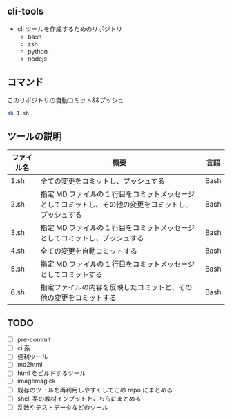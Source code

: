 ## cli-tools

- cli ツールを作成するためのリポジトリ
  - bash
  - zsh
  - python
  - nodejs

## コマンド

このリポジトリの自動コミット&&プッシュ

```bash
sh 1.sh
```

## ツールの説明

| ファイル名 | 概要                                                                                                  | 言語 |
| ---------- | ----------------------------------------------------------------------------------------------------- | ---- |
| 1.sh       | 全ての変更をコミットし、プッシュする                                                                  | Bash |
| 2.sh       | 指定 MD ファイルの 1 行目をコミットメッセージとしてコミットし、その他の変更をコミットし、プッシュする | Bash |
| 3.sh       | 指定 MD ファイルの 1 行目をコミットメッセージとしてコミットし、プッシュする                           | Bash |
| 4.sh       | 全ての変更を自動コミットする                                                                          | Bash |
| 5.sh       | 指定 MD ファイルの 1 行目をコミットメッセージとしてコミットする                                       | Bash |
| 6.sh       | 指定ファイルの内容を反映したコミットと、その他の変更をコミットする                                    | Bash |

## TODO

- [ ] pre-commit
- [ ] ci 系
- [ ] 便利ツール
- [ ] md2html
- [ ] html をビルドするツール
- [ ] imagemagick
- [ ] 既存のツールを再利用しやすくしてこの repo にまとめる
- [ ] shell 系の教材インプットをこちらにまとめる
- [ ] 乱数やテストデータなどのツール
